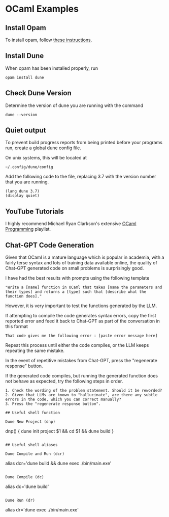 # OCaml Examples

## Install Opam

To install opam, follow [these instructions](https://ocaml.org/docs/up-and-running).

## Install Dune

When opam has been installed properly, run

```
opam install dune
```

## Check Dune Version

Determine the version of dune you are running with the command

```
dune --version
```

## Quiet output

To prevent build progress reports from being printed before your programs run, create a global dune config file.

On unix systems, this will be located at

```
~/.config/dune/config
```

Add the following code to the file, replacing 3.7 with the version number that you are running.

```
(lang dune 3.7)
(display quiet)
```

## YouTube Tutorials

I highly recommend Michael Ryan Clarkson's extensive [OCaml Programming](https://youtube.com/playlist?list=PLre5AT9JnKShBOPeuiD9b-I4XROIJhkIU) playlist.

## Chat-GPT Code Generation

Given that OCaml is a mature language which is popular in academia, with a fairly terse syntax and lots of training data available online, the quality of Chat-GPT generated code on small problems is surprisingly good.

I have had the best results with prompts using the following template

```
"Write a [name] function in OCaml that takes [name the parameters and their types] and returns a [type] such that [describe what the function does]."
```

However, it is very important to test the functions generated by the LLM.

If attempting to compile the code generates syntax errors, copy the first reported error and feed it back to Chat-GPT as part of the conversation in this format

```
That code gives me the following error : [paste error message here]
```

Repeat this process until either the code compiles, or the LLM keeps repeating the same mistake.

In the event of repetitive mistakes from Chat-GPT, press the "regenerate response" button.

If the generated code compiles, but running the generated function does not behave as expected, try the following steps in order.

```
1. Check the wording of the problem statement. Should it be reworded?
2. Given that LLMs are known to "hallucinate", are there any subtle errors in the code, which you can correct manually?
3. Press the "regenerate response button".

## Useful shell function

Dune New Project (dnp)

```
dnp() {
  dune init project $1 && cd $1 && dune build
}
```

## Useful shell aliases

Dune Compile and Run (dcr)

```
alias dcr='dune build && dune exec ./bin/main.exe'
```

Dune Compile (dc)

```
alias dc='dune build'
```

Dune Run (dr)

```
alias dr='dune exec ./bin/main.exe'
```
